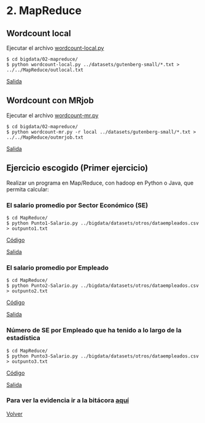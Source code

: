 # 2. MapReduce

## Wordcount local 
      
Ejecutar el archivo [wordcount-local.py](https://github.com/jscaicedom/BigDataLab/blob/master/bigdata/02-mapreduce/wordcount-local.py)

```
$ cd bigdata/02-mapreduce/
$ python wordcount-local.py ../datasets/gutenberg-small/*.txt > ../../MapReduce/outlocal.txt
```
 
[Salida](https://github.com/jscaicedom/BigDataLab/blob/master/MapReduce/outlocal.txt)

## Wordcount con MRjob

Ejecutar el archivo [wordcount-mr.py](https://github.com/jscaicedom/BigDataLab/blob/master/bigdata/02-mapreduce/wordcount-mr.py)

```
$ cd bigdata/02-mapreduce/
$ python wordcount-mr.py -r local ../datasets/gutenberg-small/*.txt > ../../MapReduce/outmrjob.txt
```

[Salida](https://github.com/jscaicedom/BigDataLab/blob/master/MapReduce/outmrjob.txt)

## Ejercicio escogido (Primer ejercicio)

Realizar un programa en Map/Reduce, con hadoop en Python o Java, que permita calcular:

### El salario promedio por Sector Económico (SE)
      
  ```
  $ cd MapReduce/
  $ python Punto1-Salario.py ../bigdata/datasets/otros/dataempleados.csv > outpunto1.txt 
  ```    
  
[Código](https://github.com/jscaicedom/BigDataLab/blob/master/MapReduce/Punto1-Salario.py)
    
[Salida](https://github.com/jscaicedom/BigDataLab/blob/master/MapReduce/outpunto1.txt)

### El salario promedio por Empleado
      
  ```
  $ cd MapReduce/
  $ python Punto2-Salario.py ../bigdata/datasets/otros/dataempleados.csv > outpunto2.txt 
  ```    
  
[Código](https://github.com/jscaicedom/BigDataLab/blob/master/MapReduce/Punto2-Salario.py)
    
[Salida](https://github.com/jscaicedom/BigDataLab/blob/master/MapReduce/outpunto2.txt)
     
### Número de SE por Empleado que ha tenido a lo largo de la estadística
      
  ```
  $ cd MapReduce/
  $ python Punto3-Salario.py ../bigdata/datasets/otros/dataempleados.csv > outpunto3.txt 
  ```    
  
[Código](https://github.com/jscaicedom/BigDataLab/blob/master/MapReduce/Punto3-Salario.py)
    
[Salida](https://github.com/jscaicedom/BigDataLab/blob/master/MapReduce/outpunto3.txt)
     
### Para ver la evidencia ir a la bitácora [aquí](https://eafit.sharepoint.com/sites/Section_ST0263-031/_layouts/15/Doc.aspx?sourcedoc={4fb201e7-5fdd-47d7-94b6-35d07c449fe7}&action=view&wd=target%28Johanna%20Sarai%20Caicedo%20Mejia%2FBig%20Bata.one%7C05843a6d-7fe5-4e7a-9600-9b969322777c%2FMapReduce%7C307fa2f4-c419-465a-88ec-8f275860919b%2F%29)

[Volver](https://github.com/jscaicedom/BigDataLab)
